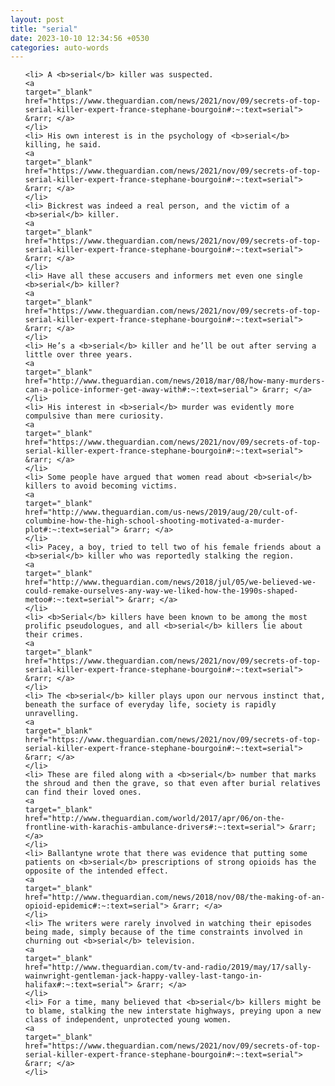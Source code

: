 ```yaml
---
layout: post
title: "serial"
date: 2023-10-10 12:34:56 +0530
categories: auto-words
---
```

<ol>

    <li> A <b>serial</b> killer was suspected.
    <a 
    target="_blank" 
    href="https://www.theguardian.com/news/2021/nov/09/secrets-of-top-serial-killer-expert-france-stephane-bourgoin#:~:text=serial"> &rarr; </a>
    </li>
    <li> His own interest is in the psychology of <b>serial</b> killing, he said.
    <a 
    target="_blank" 
    href="https://www.theguardian.com/news/2021/nov/09/secrets-of-top-serial-killer-expert-france-stephane-bourgoin#:~:text=serial"> &rarr; </a>
    </li>
    <li> Bickrest was indeed a real person, and the victim of a <b>serial</b> killer.
    <a 
    target="_blank" 
    href="https://www.theguardian.com/news/2021/nov/09/secrets-of-top-serial-killer-expert-france-stephane-bourgoin#:~:text=serial"> &rarr; </a>
    </li>
    <li> Have all these accusers and informers met even one single <b>serial</b> killer?
    <a 
    target="_blank" 
    href="https://www.theguardian.com/news/2021/nov/09/secrets-of-top-serial-killer-expert-france-stephane-bourgoin#:~:text=serial"> &rarr; </a>
    </li>
    <li> He’s a <b>serial</b> killer and he’ll be out after serving a little over three years.
    <a 
    target="_blank" 
    href="http://www.theguardian.com/news/2018/mar/08/how-many-murders-can-a-police-informer-get-away-with#:~:text=serial"> &rarr; </a>
    </li>
    <li> His interest in <b>serial</b> murder was evidently more compulsive than mere curiosity.
    <a 
    target="_blank" 
    href="https://www.theguardian.com/news/2021/nov/09/secrets-of-top-serial-killer-expert-france-stephane-bourgoin#:~:text=serial"> &rarr; </a>
    </li>
    <li> Some people have argued that women read about <b>serial</b> killers to avoid becoming victims.
    <a 
    target="_blank" 
    href="http://www.theguardian.com/us-news/2019/aug/20/cult-of-columbine-how-the-high-school-shooting-motivated-a-murder-plot#:~:text=serial"> &rarr; </a>
    </li>
    <li> Pacey, a boy, tried to tell two of his female friends about a <b>serial</b> killer who was reportedly stalking the region.
    <a 
    target="_blank" 
    href="http://www.theguardian.com/news/2018/jul/05/we-believed-we-could-remake-ourselves-any-way-we-liked-how-the-1990s-shaped-metoo#:~:text=serial"> &rarr; </a>
    </li>
    <li> <b>Serial</b> killers have been known to be among the most prolific pseudologues, and all <b>serial</b> killers lie about their crimes.
    <a 
    target="_blank" 
    href="https://www.theguardian.com/news/2021/nov/09/secrets-of-top-serial-killer-expert-france-stephane-bourgoin#:~:text=serial"> &rarr; </a>
    </li>
    <li> The <b>serial</b> killer plays upon our nervous instinct that, beneath the surface of everyday life, society is rapidly unravelling.
    <a 
    target="_blank" 
    href="https://www.theguardian.com/news/2021/nov/09/secrets-of-top-serial-killer-expert-france-stephane-bourgoin#:~:text=serial"> &rarr; </a>
    </li>
    <li> These are filed along with a <b>serial</b> number that marks the shroud and then the grave, so that even after burial relatives can find their loved ones.
    <a 
    target="_blank" 
    href="http://www.theguardian.com/world/2017/apr/06/on-the-frontline-with-karachis-ambulance-drivers#:~:text=serial"> &rarr; </a>
    </li>
    <li> Ballantyne wrote that there was evidence that putting some patients on <b>serial</b> prescriptions of strong opioids has the opposite of the intended effect.
    <a 
    target="_blank" 
    href="http://www.theguardian.com/news/2018/nov/08/the-making-of-an-opioid-epidemic#:~:text=serial"> &rarr; </a>
    </li>
    <li> The writers were rarely involved in watching their episodes being made, simply because of the time constraints involved in churning out <b>serial</b> television.
    <a 
    target="_blank" 
    href="http://www.theguardian.com/tv-and-radio/2019/may/17/sally-wainwright-gentleman-jack-happy-valley-last-tango-in-halifax#:~:text=serial"> &rarr; </a>
    </li>
    <li> For a time, many believed that <b>serial</b> killers might be to blame, stalking the new interstate highways, preying upon a new class of independent, unprotected young women.
    <a 
    target="_blank" 
    href="https://www.theguardian.com/news/2021/nov/09/secrets-of-top-serial-killer-expert-france-stephane-bourgoin#:~:text=serial"> &rarr; </a>
    </li>